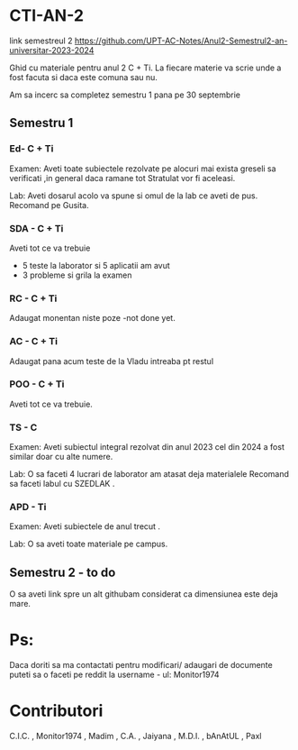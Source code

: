 # CTI-AN-2
link semestreul 2
https://github.com/UPT-AC-Notes/Anul2-Semestrul2-an-universitar-2023-2024


Ghid cu materiale pentru anul 2 C + Ti. 
La fiecare materie va scrie unde a fost facuta si daca este comuna sau nu.


Am sa incerc sa completez semestru 1 pana pe 30 septembrie
## Semestru 1

### Ed- C + Ti

Examen:
Aveti toate subiectele rezolvate pe alocuri mai exista greseli sa verificati ,in general daca ramane tot Stratulat vor fi aceleasi.

Lab:
Aveti dosarul acolo va spune si omul de la lab ce aveti de pus.
Recomand pe Gusita.

### SDA - C + Ti

Aveti tot ce va trebuie 

- 5 teste la laborator si 5 aplicatii am avut
- 3 probleme si grila la examen

### RC - C + Ti

Adaugat monentan niste poze -not done yet.

### AC - C + Ti

Adaugat pana acum teste de la Vladu intreaba pt restul

### POO - C + Ti

Aveti tot ce va trebuie.

### TS - C
Examen:
Aveti subiectul integral rezolvat din anul 2023 cel din 2024 a fost similar doar cu alte numere.

Lab:
O sa faceti 4 lucrari de laborator am atasat deja materialele
Recomand sa faceti labul cu SZEDLAK .

### APD - Ti
Examen:
Aveti subiectele de anul trecut .

Lab:
O sa aveti toate materiale pe campus.

## Semestru 2 - to do

O sa aveti link spre un alt githubam considerat ca dimensiunea este deja mare.

# Ps: 
Daca doriti sa ma contactati pentru modificari/ adaugari de documente puteti sa o faceti pe reddit la username - ul: Monitor1974

# Contributori
C.I.C. , Monitor1974 , Madim , C.A. , Jaiyana , M.D.I. , bAnAtUL , Paxl 


